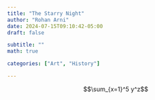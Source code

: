 ```yaml
---
title: "The Starry Night"
author: "Rohan Arni"
date: 2024-07-15T09:10:42-05:00
draft: false

subtitle: ""
math: true

categories: ["Art", "History"] 

---
```


$$\sum_{x=1}^5 y^z$$




